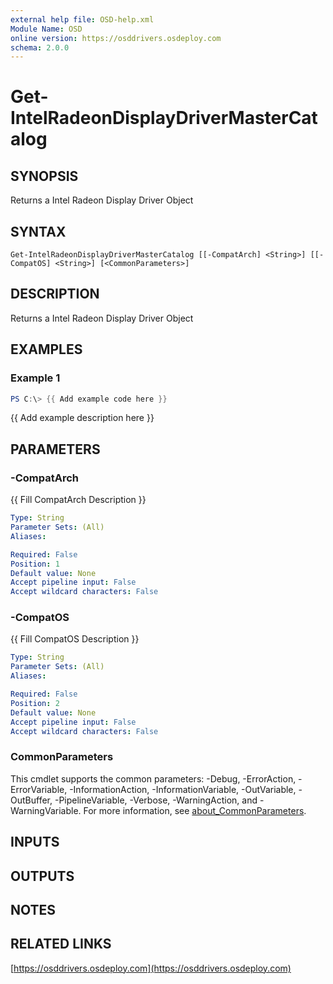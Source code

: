 ```yaml
---
external help file: OSD-help.xml
Module Name: OSD
online version: https://osddrivers.osdeploy.com
schema: 2.0.0
---
```


# Get-IntelRadeonDisplayDriverMasterCatalog

## SYNOPSIS
Returns a Intel Radeon Display Driver Object

## SYNTAX

```
Get-IntelRadeonDisplayDriverMasterCatalog [[-CompatArch] <String>] [[-CompatOS] <String>] [<CommonParameters>]
```

## DESCRIPTION
Returns a Intel Radeon Display Driver Object

## EXAMPLES

### Example 1
```powershell
PS C:\> {{ Add example code here }}
```

{{ Add example description here }}

## PARAMETERS

### -CompatArch
{{ Fill CompatArch Description }}

```yaml
Type: String
Parameter Sets: (All)
Aliases:

Required: False
Position: 1
Default value: None
Accept pipeline input: False
Accept wildcard characters: False
```

### -CompatOS
{{ Fill CompatOS Description }}

```yaml
Type: String
Parameter Sets: (All)
Aliases:

Required: False
Position: 2
Default value: None
Accept pipeline input: False
Accept wildcard characters: False
```

### CommonParameters
This cmdlet supports the common parameters: -Debug, -ErrorAction, -ErrorVariable, -InformationAction, -InformationVariable, -OutVariable, -OutBuffer, -PipelineVariable, -Verbose, -WarningAction, and -WarningVariable. For more information, see [about_CommonParameters](http://go.microsoft.com/fwlink/?LinkID=113216).

## INPUTS

## OUTPUTS

## NOTES

## RELATED LINKS

[https://osddrivers.osdeploy.com](https://osddrivers.osdeploy.com)

